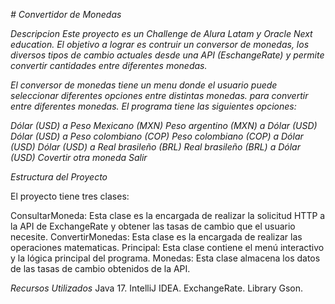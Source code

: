 <em> # *Convertidor de Monedas* </em>

<em> *Descripcion* </em>
<em> Este proyecto es un Challenge de Alura Latam y Oracle Next education. El objetivo a lograr es contruir un conversor de monedas, los diversos tipos de cambio actuales desde una API (EschangeRate) y permite convertir cantidades entre diferentes monedas. </em>

<em> El conversor de monedas tiene un menu donde el usuario puede seleccionar diferentes opciones entre distintas monedas. para convertir entre diferentes monedas. El programa tiene las siguientes opciones:

<em> Dólar (USD) a Peso Mexicano (MXN) </em>
<em> Peso argentino (MXN) a Dólar (USD) </em>
<em> Dólar (USD) a Peso colombiano (COP) </em>
Peso colombiano (COP) a Dólar (USD)
Dólar (USD) a Real brasileño (BRL)
Real brasileño (BRL) a Dólar (USD)
Covertir otra moneda
Salir </em>

<em> *Estructura del Proyecto* </em>

El proyecto tiene tres clases:

ConsultarMoneda: Esta clase es la encargada de realizar la solicitud HTTP a la API de ExchangeRate y obtener las tasas de cambio que el usuario necesite.
ConvertirMonedas: Esta clase es la encargada de realizar las operaciones matematicas.
Principal: Esta clase contiene el menú interactivo y la lógica principal del programa.
Monedas: Esta clase almacena los datos de las tasas de cambio obtenidos de la API.

<em> *Recursos Utilizados* </em>
Java 17.
IntelliJ IDEA.
ExchangeRate.
Library Gson.
